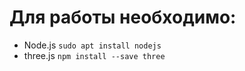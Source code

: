 # Для работы необходимо:

- Node.js ```sudo apt install nodejs```
- three.js ```npm install --save three```
